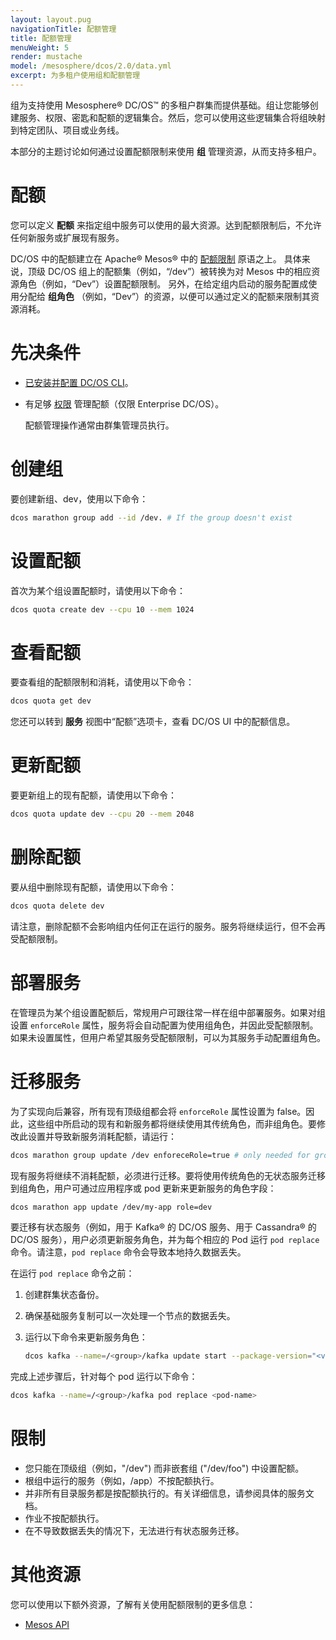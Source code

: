 ```yaml
---
layout: layout.pug
navigationTitle: 配额管理
title: 配额管理
menuWeight: 5
render: mustache
model: /mesosphere/dcos/2.0/data.yml
excerpt: 为多租户使用组和配额管理
---
```

组为支持使用 Mesosphere&reg; DC/OS&trade; 的多租户群集而提供基础。组让您能够创建服务、权限、密匙和配额的逻辑集合。然后，您可以使用这些逻辑集合将组映射到特定团队、项目或业务线。

本部分的主题讨论如何通过设置配额限制来使用 **组** 管理资源，从而支持多租户。

# 配额
您可以定义 **配额** 来指定组中服务可以使用的最大资源。达到配额限制后，不允许任何新服务或扩展现有服务。

DC/OS 中的配额建立在 Apache&reg; Mesos&reg; 中的 [配额限制](https://mesos.apache.org/documentation/latest/quota/) 原语之上。
具体来说，顶级 DC/OS 组上的配额集（例如，“/dev”）被转换为对 Mesos 中的相应资源角色（例如，“Dev”）设置配额限制。
另外，在给定组内启动的服务配置成使用分配给 **组角色** （例如，“Dev”）的资源，以便可以通过定义的配额来限制其资源消耗。

# 先决条件

* [已安装并配置 DC/OS CLI](/mesosphere/dcos/cn/2.0/cli/)。
* 有足够 [权限](/mesosphere/dcos/cn/2.0/security/ent/perms-reference) 管理配额（仅限 Enterprise DC/OS）。

    配额管理操作通常由群集管理员执行。

# 创建组

要创建新组、dev，使用以下命令：

```bash
dcos marathon group add --id /dev. # If the group doesn't exist
```

# 设置配额

首次为某个组设置配额时，请使用以下命令：

```bash
dcos quota create dev --cpu 10 --mem 1024
```

# 查看配额
要查看组的配额限制和消耗，请使用以下命令：

```bash
dcos quota get dev
```

您还可以转到 **服务** 视图中“配额”选项卡，查看 DC/OS UI 中的配额信息。

# 更新配额
要更新组上的现有配额，请使用以下命令：

```bash
dcos quota update dev --cpu 20 --mem 2048
```

# 删除配额
要从组中删除现有配额，请使用以下命令：

```bash
dcos quota delete dev
```

请注意，删除配额不会影响组内任何正在运行的服务。服务将继续运行，但不会再受配额限制。

# 部署服务
在管理员为某个组设置配额后，常规用户可跟往常一样在组中部署服务。如果对组设置 `enforceRole` 属性，服务将会自动配置为使用组角色，并因此受配额限制。如果未设置属性，但用户希望其服务受配额限制，可以为其服务手动配置组角色。

# 迁移服务

为了实现向后兼容，所有现有顶级组都会将 `enforceRole` 属性设置为 false。因此，这些组中所启动的现有和新服务都将继续使用其传统角色，而非组角色。要修改此设置并导致新服务消耗配额，请运行：

```bash
dcos marathon group update /dev enforeceRole=true # only needed for groups created before DC/OS 2.0
```

现有服务将继续不消耗配额，必须进行迁移。要将使用传统角色的无状态服务迁移到组角色，用户可通过应用程序或 pod 更新来更新服务的角色字段：

```bash
dcos marathon app update /dev/my-app role=dev
```

要迁移有状态服务（例如，用于 Kafka&reg; 的 DC/OS 服务、用于 Cassandra&reg; 的 DC/OS 服务），用户必须更新服务角色，并为每个相应的 Pod 运行 `pod replace` 命令。请注意，`pod replace` 命令会导致本地持久数据丢失。

在运行 `pod replace` 命令之前：

1. 创建群集状态备份。
1. 确保基础服务复制可以一次处理一个节点的数据丢失。
1. 运行以下命令来更新服务角色：

    ```bash
    dcos kafka --name=/<group>/kafka update start --package-version="<version-supporting-group-role>"
    ```

完成上述步骤后，针对每个 pod 运行以下命令：

```bash
dcos kafka --name=/<group>/kafka pod replace <pod-name>
```

# 限制

* 您只能在顶级组（例如，"/dev") 而非嵌套组 ("/dev/foo") 中设置配额。
* 根组中运行的服务（例如，/app）不按配额执行。
* 并非所有目录服务都是按配额执行的。有关详细信息，请参阅具体的服务文档。
* 作业不按配额执行。
* 在不导致数据丢失的情况下，无法进行有状态服务迁移。

# 其他资源
您可以使用以下额外资源，了解有关使用配额限制的更多信息：

- [Mesos API](https://mesos.apache.org/documentation/latest/quota/)
